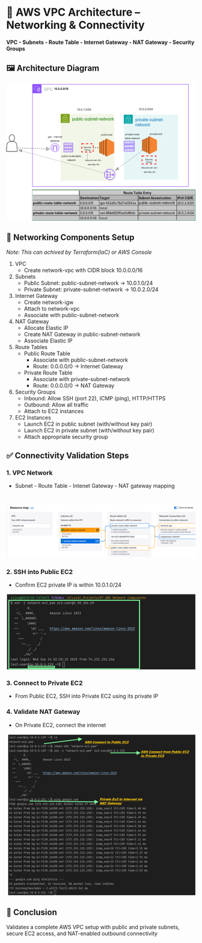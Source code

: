 # 📐 AWS VPC Architecture – Networking & Connectivity 
####         VPC -  Subnets - Route Table - Internet Gateway -  NAT Gateway -  Security Groups

## 🖼️ Architecture Diagram
![AWS VPC Architecture](vpcnetwork.png)

## 🧱 Networking Components Setup 
_Note: This can achived by Terraform(IaC) or AWS Console_

1. VPC
   - Create network-vpc with CIDR block 10.0.0.0/16
2. Subnets
   - Public Subnet: public-subnet-network → 10.0.1.0/24
   - Private Subnet: private-subnet-network → 10.0.2.0/24
3. Internet Gateway
   - Create network-igw
   - Attach to network-vpc
   - Associate with public-subnet-network
4. NAT Gateway
   - Allocate Elastic IP
   - Create NAT Gateway in public-subnet-network
   - Associate Elastic IP
5. Route Tables
   - Public Route Table
      - Associate with public-subnet-network
      - Route: 0.0.0.0/0 → Internet Gateway
   - Private Route Table
      - Associate with private-subnet-network
      - Route: 0.0.0.0/0 → NAT Gateway
6. Security Groups
   - Inbound: Allow SSH (port 22), ICMP (ping), HTTP/HTTPS
   - Outbound: Allow all traffic
   - Attach to EC2 instances
7. EC2 Instances
   - Launch EC2 in public subnet (with/without key pair)
   - Launch EC2 in private subnet (with/without key pair)
   - Attach appropriate security group


## ✅ Connectivity Validation Steps
### 1. VPC Network
   - Subnet - Route Table - Intenet Gateway  - NAT gateway mapping

# ![Connectivity Validation Steps](vpc-subnet-route-table-igw.png)
     
### 2. SSH into Public EC2
   - Confirm EC2 private IP is within 10.0.1.0/24

![Connectivity Validation Steps](PublicEC2.png)
   
### 3. Connect to Private EC2 
   - From Public EC2, SSH into Private EC2 using its private IP
   
### 4. Validate NAT Gateway
   - On Private EC2, connect the internet

     
![Connectivity Validation Steps](Private_NAT.png)


##  🏁 Conclusion

Validates a complete AWS VPC setup with public and private subnets, secure EC2 access, and NAT-enabled outbound connectivity

   

































